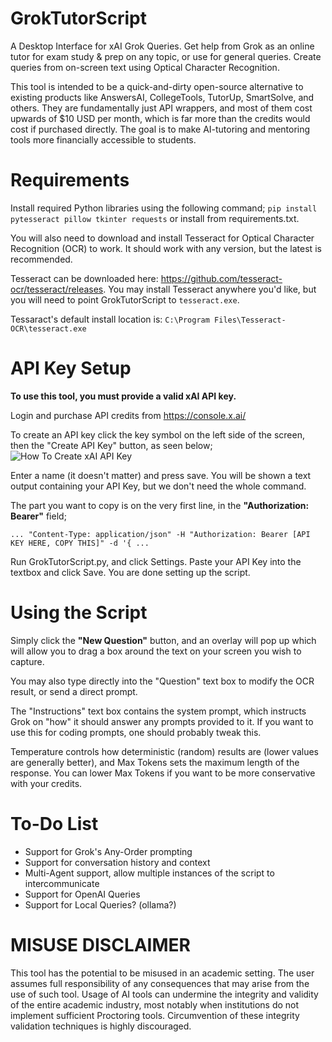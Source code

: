 # GrokTutorScript
A Desktop Interface for xAI Grok Queries. Get help from Grok as an online tutor for exam study &amp; prep on any topic, or use for general queries. Create queries from on-screen text using Optical Character Recognition.

This tool is intended to be a quick-and-dirty open-source alternative to existing products like AnswersAI, CollegeTools, TutorUp, SmartSolve, and others. They are fundamentally just API wrappers, and most of them cost upwards of $10 USD per month, which is far more than the credits would cost if purchased directly. The goal is to make AI-tutoring and mentoring tools more financially accessible to students.

# Requirements
Install required Python libraries using the following command;
```pip install pytesseract pillow tkinter requests```
or install from requirements.txt.

You will also need to download and install Tesseract for Optical Character Recognition (OCR) to work. It should work with any version, but the latest is recommended.

Tesseract can be downloaded here: https://github.com/tesseract-ocr/tesseract/releases. You may install Tesseract anywhere you'd like, but you will need to point GrokTutorScript to ```tesseract.exe```.

Tessaract's default install location is: ```C:\Program Files\Tesseract-OCR\tesseract.exe```

# API Key Setup
**To use this tool, you must provide a valid xAI API key.**

Login and purchase API credits from https://console.x.ai/

To create an API key click the key symbol on the left side of the screen, then the "Create API Key" button, as seen below;
![How To Create xAI API Key](./images/xAI-Create-Key.png "How To Create xAI API Key")

Enter a name (it doesn't matter) and press save. You will be shown a text output containing your API Key, but we don't need the whole command.

The part you want to copy is on the very first line, in the **"Authorization: Bearer"** field;
```
... "Content-Type: application/json" -H "Authorization: Bearer [API KEY HERE, COPY THIS]" -d '{ ...
```

Run GrokTutorScript.py, and click Settings. Paste your API Key into the textbox and click Save. You are done setting up the script.

# Using the Script
Simply click the **"New Question"** button, and an overlay will pop up which will allow you to drag a box around the text on your screen you wish to capture.

You may also type directly into the "Question" text box to modify the OCR result, or send a direct prompt.

The "Instructions" text box contains the system prompt, which instructs Grok on "how" it should answer any prompts provided to it. If you want to use this for coding prompts, one should probably tweak this.

Temperature controls how deterministic (random) results are (lower values are generally better), and Max Tokens sets the maximum length of the response. You can lower Max Tokens if you want to be more conservative with your credits.

# To-Do List
- Support for Grok's Any-Order prompting
- Support for conversation history and context
- Multi-Agent support, allow multiple instances of the script to intercommunicate
- Support for OpenAI Queries
- Support for Local Queries? (ollama?)

# MISUSE DISCLAIMER
This tool has the potential to be misused in an academic setting. The user assumes full responsibility of any consequences that may arise from the use of such tool. Usage of AI tools can undermine the integrity and validity of the entire academic industry, most notably when institutions do not implement sufficient Proctoring tools. Circumvention of these integrity validation techniques is highly discouraged.
